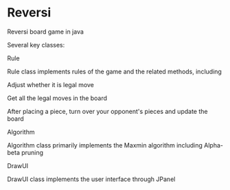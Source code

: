 # Reversi
Reversi board game in java

Several key classes:

Rule

Rule class implements rules of the game and the related methods, including

Adjust whether it is legal move

Get all the legal moves in the board

After placing a piece, turn over your opponent's pieces and update the board

Algorithm

Algorithm class primarily implements the Maxmin algorithm including Alpha-beta pruning 

DrawUI

DrawUI class implements the user interface through JPanel
